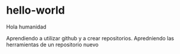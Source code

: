 # hello-world
Hola humanidad

Aprendiendo a utilizar github y a crear repositorios.
Apredniendo las herramientas de un repositorio nuevo
